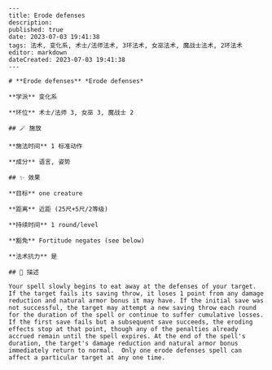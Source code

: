 
    ---
    title: Erode defenses
    description: 
    published: true
    date: 2023-07-03 19:41:38
    tags: 法术, 变化系, 术士/法师法术, 3环法术, 女巫法术, 魔战士法术, 2环法术
    editor: markdown
    dateCreated: 2023-07-03 19:41:38
    ---

    # **Erode defenses** *Erode defenses*

    **学派** 变化系 

    **环位** 术士/法师 3, 女巫 3, 魔战士 2

    ## 🪄 施放

    **施法时间** 1 标准动作

    **成分** 语言, 姿势

    ## ✨ 效果 

    **目标** one creature 

    **距离** 近距 (25尺+5尺/2等级)  

    **持续时间** 1 round/level 

    **豁免** Fortitude negates (see below)

    **法术抗力** 是

    ## 📖 描述

    Your spell slowly begins to eat away at the defenses of your target. If the target fails its saving throw, it loses 1 point from any damage reduction and natural armor bonus it may have. If the initial save was not successful, the target may attempt a new saving throw each round for the duration of the spell or continue to suffer cumulative losses. If the first save fails but a subsequent save succeeds, the eroding effects stop at that point, though any of the penalties already accrued remain until the spell expires. At the end of the spell's duration, the target's damage reduction and natural armor bonus immediately return to normal.  Only one erode defenses spell can affect a particular target at any one time.
    